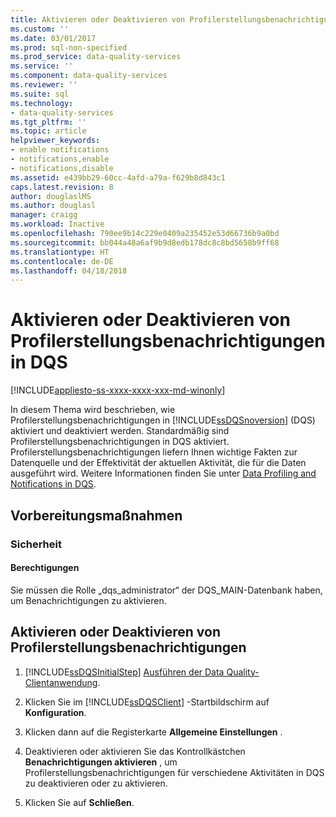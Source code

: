 ```yaml
---
title: Aktivieren oder Deaktivieren von Profilerstellungsbenachrichtigungen in DQS | Microsoft-Dokumentation
ms.custom: ''
ms.date: 03/01/2017
ms.prod: sql-non-specified
ms.prod_service: data-quality-services
ms.service: ''
ms.component: data-quality-services
ms.reviewer: ''
ms.suite: sql
ms.technology:
- data-quality-services
ms.tgt_pltfrm: ''
ms.topic: article
helpviewer_keywords:
- enable notifications
- notifications,enable
- notifications,disable
ms.assetid: e439bb29-60cc-4afd-a79a-f629b8d843c1
caps.latest.revision: 8
author: douglaslMS
ms.author: douglasl
manager: craigg
ms.workload: Inactive
ms.openlocfilehash: 790ee9b14c229e0409a235452e53d66736b9a0bd
ms.sourcegitcommit: bb044a48a6af9b9d8edb178dc8c8bd5658b9ff68
ms.translationtype: HT
ms.contentlocale: de-DE
ms.lasthandoff: 04/18/2018
---
```

# <a name="enable-or-disable-profiling-notifications-in-dqs"></a>Aktivieren oder Deaktivieren von Profilerstellungsbenachrichtigungen in DQS

[!INCLUDE[appliesto-ss-xxxx-xxxx-xxx-md-winonly](../includes/appliesto-ss-xxxx-xxxx-xxx-md-winonly.md)]

  In diesem Thema wird beschrieben, wie Profilerstellungsbenachrichtigungen in [!INCLUDE[ssDQSnoversion](../includes/ssdqsnoversion-md.md)] (DQS) aktiviert und deaktiviert werden. Standardmäßig sind Profilerstellungsbenachrichtigungen in DQS aktiviert. Profilerstellungsbenachrichtigungen liefern Ihnen wichtige Fakten zur Datenquelle und der Effektivität der aktuellen Aktivität, die für die Daten ausgeführt wird. Weitere Informationen finden Sie unter [Data Profiling and Notifications in DQS](../data-quality-services/data-profiling-and-notifications-in-dqs.md).  
  
##  <a name="BeforeYouBegin"></a> Vorbereitungsmaßnahmen  
  
###  <a name="Security"></a> Sicherheit  
  
####  <a name="Permissions"></a> Berechtigungen  
 Sie müssen die Rolle „dqs_administrator“ der DQS_MAIN-Datenbank haben, um Benachrichtigungen zu aktivieren.  
  
##  <a name="Enable"></a> Aktivieren oder Deaktivieren von Profilerstellungsbenachrichtigungen  
  
1.  [!INCLUDE[ssDQSInitialStep](../includes/ssdqsinitialstep-md.md)] [Ausführen der Data Quality-Clientanwendung](../data-quality-services/run-the-data-quality-client-application.md).  
  
2.  Klicken Sie im [!INCLUDE[ssDQSClient](../includes/ssdqsclient-md.md)] -Startbildschirm auf **Konfiguration**.  
  
3.  Klicken dann auf die Registerkarte **Allgemeine Einstellungen** .  
  
4.  Deaktivieren oder aktivieren Sie das Kontrollkästchen **Benachrichtigungen aktivieren** , um Profilerstellungsbenachrichtigungen für verschiedene Aktivitäten in DQS zu deaktivieren oder zu aktivieren.  
  
5.  Klicken Sie auf **Schließen**.  
  
  
